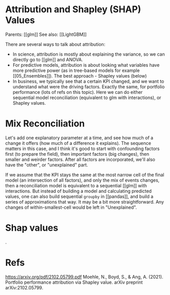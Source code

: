 # Attribution and Shapley (SHAP) Values

Parents: [[glm]]
See also: [[LightGBM]]


There are several ways to talk about attribution:
* In science, attribution is mostly about explaining the variance, so we can directly go to [[glm]] and ANOVA.
* For predictive models, attribution is about looking what variables have more predictive power (as in tree-based models for example [[05_Ensembles]]). The best approach - Shapley values (below)
* In business, we typically see that a certain KPI changed, and we want to understand what were the driving factors. Exactly the same, for portfolio performance (lots of refs on this topic). Here we can do either sequential model reconciliation (equivalent to glm with interactions), or Shapley values.

# Mix Reconciliation

Let's add one explanatory parameter at a time, and see how much of a change it offers (how much of a difference it explains). The sequence matters in this case, and I think it's good to start with confounding factors first (to prepare the field), then important factors (big changes), then smaller and weirder factors. After all factors are incorporated, we'll also have the "other", or "unexplained" part.

If we assume that the KPI stays the same at the most narrow cell of the final model (an intersection of all factors), and only the mix of events changes, then a reconciliation model is equivalent to a sequential [[glm]] with interactions. But instead of building a model and calculating predicted values, one can also build sequential `groupby` in [[pandas]], and build a series of approximations that way. It may be a bit more straightforward. Any changes of within-smallest-cell would be left in "Unexplained".

# Shap values

.

# Refs

https://arxiv.org/pdf/2102.05799.pdf
Moehle, N., Boyd, S., & Ang, A. (2021). Portfolio performance attribution via Shapley value. arXiv preprint arXiv:2102.05799.